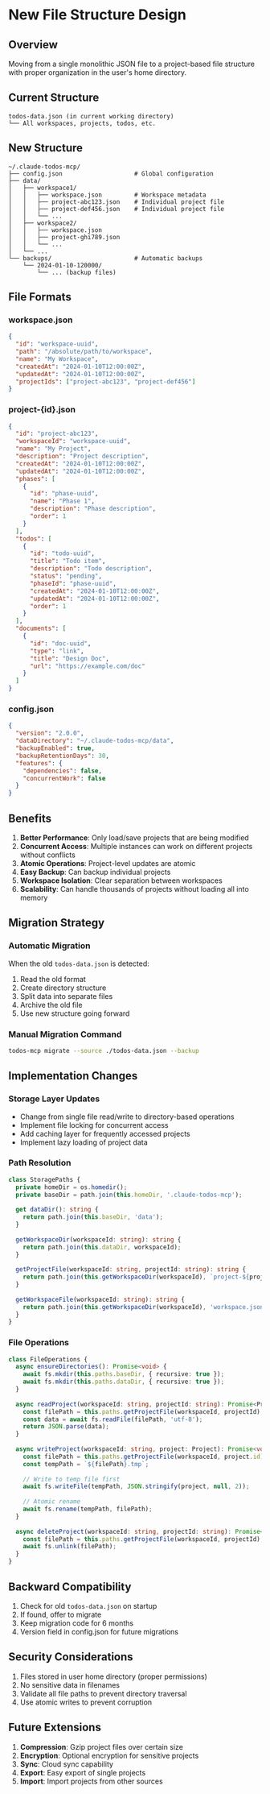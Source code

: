 # New File Structure Design

## Overview

Moving from a single monolithic JSON file to a project-based file structure with proper organization in the user's home directory.

## Current Structure
```
todos-data.json (in current working directory)
└── All workspaces, projects, todos, etc.
```

## New Structure
```
~/.claude-todos-mcp/
├── config.json                    # Global configuration
├── data/
│   ├── workspace1/
│   │   ├── workspace.json         # Workspace metadata
│   │   ├── project-abc123.json    # Individual project file
│   │   ├── project-def456.json    # Individual project file
│   │   └── ...
│   ├── workspace2/
│   │   ├── workspace.json
│   │   ├── project-ghi789.json
│   │   └── ...
│   └── ...
└── backups/                       # Automatic backups
    └── 2024-01-10-120000/
        └── ... (backup files)
```

## File Formats

### workspace.json
```json
{
  "id": "workspace-uuid",
  "path": "/absolute/path/to/workspace",
  "name": "My Workspace",
  "createdAt": "2024-01-10T12:00:00Z",
  "updatedAt": "2024-01-10T12:00:00Z",
  "projectIds": ["project-abc123", "project-def456"]
}
```

### project-{id}.json
```json
{
  "id": "project-abc123",
  "workspaceId": "workspace-uuid",
  "name": "My Project",
  "description": "Project description",
  "createdAt": "2024-01-10T12:00:00Z",
  "updatedAt": "2024-01-10T12:00:00Z",
  "phases": [
    {
      "id": "phase-uuid",
      "name": "Phase 1",
      "description": "Phase description",
      "order": 1
    }
  ],
  "todos": [
    {
      "id": "todo-uuid",
      "title": "Todo item",
      "description": "Todo description",
      "status": "pending",
      "phaseId": "phase-uuid",
      "createdAt": "2024-01-10T12:00:00Z",
      "updatedAt": "2024-01-10T12:00:00Z",
      "order": 1
    }
  ],
  "documents": [
    {
      "id": "doc-uuid",
      "type": "link",
      "title": "Design Doc",
      "url": "https://example.com/doc"
    }
  ]
}
```

### config.json
```json
{
  "version": "2.0.0",
  "dataDirectory": "~/.claude-todos-mcp/data",
  "backupEnabled": true,
  "backupRetentionDays": 30,
  "features": {
    "dependencies": false,
    "concurrentWork": false
  }
}
```

## Benefits

1. **Better Performance**: Only load/save projects that are being modified
2. **Concurrent Access**: Multiple instances can work on different projects without conflicts
3. **Atomic Operations**: Project-level updates are atomic
4. **Easy Backup**: Can backup individual projects
5. **Workspace Isolation**: Clear separation between workspaces
6. **Scalability**: Can handle thousands of projects without loading all into memory

## Migration Strategy

### Automatic Migration
When the old `todos-data.json` is detected:
1. Read the old format
2. Create directory structure
3. Split data into separate files
4. Archive the old file
5. Use new structure going forward

### Manual Migration Command
```bash
todos-mcp migrate --source ./todos-data.json --backup
```

## Implementation Changes

### Storage Layer Updates
- Change from single file read/write to directory-based operations
- Implement file locking for concurrent access
- Add caching layer for frequently accessed projects
- Implement lazy loading of project data

### Path Resolution
```typescript
class StoragePaths {
  private homeDir = os.homedir();
  private baseDir = path.join(this.homeDir, '.claude-todos-mcp');
  
  get dataDir(): string {
    return path.join(this.baseDir, 'data');
  }
  
  getWorkspaceDir(workspaceId: string): string {
    return path.join(this.dataDir, workspaceId);
  }
  
  getProjectFile(workspaceId: string, projectId: string): string {
    return path.join(this.getWorkspaceDir(workspaceId), `project-${projectId}.json`);
  }
  
  getWorkspaceFile(workspaceId: string): string {
    return path.join(this.getWorkspaceDir(workspaceId), 'workspace.json');
  }
}
```

### File Operations
```typescript
class FileOperations {
  async ensureDirectories(): Promise<void> {
    await fs.mkdir(this.paths.baseDir, { recursive: true });
    await fs.mkdir(this.paths.dataDir, { recursive: true });
  }
  
  async readProject(workspaceId: string, projectId: string): Promise<Project> {
    const filePath = this.paths.getProjectFile(workspaceId, projectId);
    const data = await fs.readFile(filePath, 'utf-8');
    return JSON.parse(data);
  }
  
  async writeProject(workspaceId: string, project: Project): Promise<void> {
    const filePath = this.paths.getProjectFile(workspaceId, project.id);
    const tempPath = `${filePath}.tmp`;
    
    // Write to temp file first
    await fs.writeFile(tempPath, JSON.stringify(project, null, 2));
    
    // Atomic rename
    await fs.rename(tempPath, filePath);
  }
  
  async deleteProject(workspaceId: string, projectId: string): Promise<void> {
    const filePath = this.paths.getProjectFile(workspaceId, projectId);
    await fs.unlink(filePath);
  }
}
```

## Backward Compatibility

1. Check for old `todos-data.json` on startup
2. If found, offer to migrate
3. Keep migration code for 6 months
4. Version field in config.json for future migrations

## Security Considerations

1. Files stored in user home directory (proper permissions)
2. No sensitive data in filenames
3. Validate all file paths to prevent directory traversal
4. Use atomic writes to prevent corruption

## Future Extensions

1. **Compression**: Gzip project files over certain size
2. **Encryption**: Optional encryption for sensitive projects
3. **Sync**: Cloud sync capability
4. **Export**: Easy export of single projects
5. **Import**: Import projects from other sources